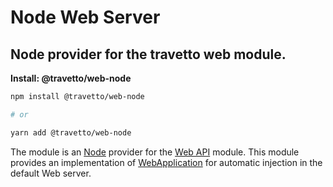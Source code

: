 <!-- This file was generated by @travetto/doc and should not be modified directly -->
<!-- Please modify https://github.com/travetto/travetto/tree/main/module/web-node/DOC.tsx and execute "npx trv doc" to rebuild -->
# Node Web Server

## Node provider for the travetto web module.

**Install: @travetto/web-node**
```bash
npm install @travetto/web-node

# or

yarn add @travetto/web-node
```

The module is an [Node](https://nodejs.org) provider for the [Web API](https://github.com/travetto/travetto/tree/main/module/web#readme "Declarative api for Web Applications with support for the dependency injection.") module.  This module provides an implementation of [WebApplication](https://github.com/travetto/travetto/tree/main/module/web/src/types/application.ts#L12) for automatic injection in the default Web server.
